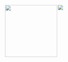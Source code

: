<div>
  <img height="170" align="left" src="https://github-readme-stats.vercel.app/api?username=kotahashihama&count_private=true&include_all_commits=true" />
  <img src="https://github-readme-stats.vercel.app/api/top-langs/?username=kotahashihama&layout=compact" />
</div>
